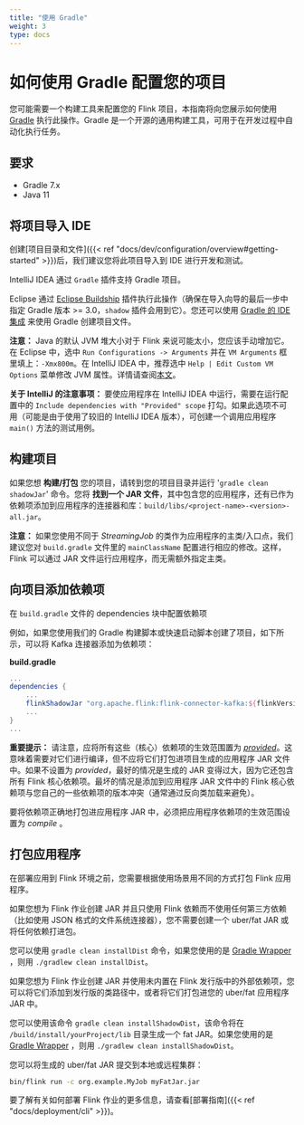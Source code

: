 ```yaml
---
title: "使用 Gradle"
weight: 3
type: docs
---
```

<!--
Licensed to the Apache Software Foundation (ASF) under one
or more contributor license agreements.  See the NOTICE file
distributed with this work for additional information
regarding copyright ownership.  The ASF licenses this file
to you under the Apache License, Version 2.0 (the
"License"); you may not use this file except in compliance
with the License.  You may obtain a copy of the License at

  http://www.apache.org/licenses/LICENSE-2.0

Unless required by applicable law or agreed to in writing,
software distributed under the License is distributed on an
"AS IS" BASIS, WITHOUT WARRANTIES OR CONDITIONS OF ANY
KIND, either express or implied.  See the License for the
specific language governing permissions and limitations
under the License.
-->

# 如何使用 Gradle 配置您的项目

您可能需要一个构建工具来配置您的 Flink 项目，本指南将向您展示如何使用 [Gradle](https://gradle.org) 执行此操作。Gradle 是一个开源的通用构建工具，可用于在开发过程中自动化执行任务。

## 要求

- Gradle 7.x 
- Java 11

## 将项目导入 IDE

创建[项目目录和文件]({{< ref "docs/dev/configuration/overview#getting-started" >}})后，我们建议您将此项目导入到 IDE 进行开发和测试。

IntelliJ IDEA 通过 `Gradle` 插件支持 Gradle 项目。

Eclipse 通过 [Eclipse Buildship](https://projects.eclipse.org/projects/tools.buildship) 插件执行此操作（确保在导入向导的最后一步中指定 Gradle 版本 >= 3.0，`shadow` 插件会用到它）。您还可以使用 [Gradle 的 IDE 集成](https://docs.gradle.org/current/userguide/userguide.html#ide-integration) 来使用 Gradle 创建项目文件。

**注意：** Java 的默认 JVM 堆大小对于 Flink 来说可能太小，您应该手动增加它。在 Eclipse 中，选中 `Run Configurations -> Arguments` 并在 `VM Arguments` 框里填上：`-Xmx800m`。在 IntelliJ IDEA 中，推荐选中 `Help | Edit Custom VM Options` 菜单修改 JVM 属性。详情请查阅[本文](https://intellij-support.jetbrains.com/hc/en-us/articles/206544869-Configuring-JVM-options-and-platform-properties)。

**关于 IntelliJ 的注意事项：** 要使应用程序在 IntelliJ IDEA 中运行，需要在运行配置中的 `Include dependencies with "Provided" scope` 打勾。如果此选项不可用（可能是由于使用了较旧的 IntelliJ IDEA 版本），可创建一个调用应用程序 `main()` 方法的测试用例。

## 构建项目

如果您想 __构建/打包__ 您的项目，请转到您的项目目录并运行 '`gradle clean shadowJar`' 命令。您将 __找到一个 JAR 文件__，其中包含您的应用程序，还有已作为依赖项添加到应用程序的连接器和库：`build/libs/<project-name>-<version>-all.jar`。

__注意：__ 如果您使用不同于 *StreamingJob* 的类作为应用程序的主类/入口点，我们建议您对 `build.gradle` 文件里的 `mainClassName` 配置进行相应的修改。这样，Flink 可以通过 JAR 文件运行应用程序，而无需额外指定主类。

## 向项目添加依赖项

在 `build.gradle` 文件的 dependencies 块中配置依赖项

例如，如果您使用我们的 Gradle 构建脚本或快速启动脚本创建了项目，如下所示，可以将 Kafka 连接器添加为依赖项：

**build.gradle**

```gradle
...
dependencies {
    ...  
    flinkShadowJar "org.apache.flink:flink-connector-kafka:${flinkVersion}"
    ...
}
...
```

**重要提示：** 请注意，应将所有这些（核心）依赖项的生效范围置为 [*provided*](https://maven.apache.org/guides/introduction/introduction-to-dependency-mechanism.html#dependency-scope)。这意味着需要对它们进行编译，但不应将它们打包进项目生成的应用程序 JAR 文件中。如果不设置为 *provided*，最好的情况是生成的 JAR 变得过大，因为它还包含所有 Flink 核心依赖项。最坏的情况是添加到应用程序 JAR 文件中的 Flink 核心依赖项与您自己的一些依赖项的版本冲突（通常通过反向类加载来避免）。

要将依赖项正确地打包进应用程序 JAR 中，必须把应用程序依赖项的生效范围设置为 *compile* 。

## 打包应用程序

在部署应用到 Flink 环境之前，您需要根据使用场景用不同的方式打包 Flink 应用程序。

如果您想为 Flink 作业创建 JAR 并且只使用 Flink 依赖而不使用任何第三方依赖（比如使用 JSON 格式的文件系统连接器），您不需要创建一个 uber/fat JAR 或将任何依赖打进包。

您可以使用 `gradle clean installDist` 命令，如果您使用的是 [Gradle Wrapper](https://docs.gradle.org/current/userguide/gradle_wrapper.html) ，则用 `./gradlew clean installDist`。

如果您想为 Flink 作业创建 JAR 并使用未内置在 Flink 发行版中的外部依赖项，您可以将它们添加到发行版的类路径中，或者将它们打包进您的 uber/fat 应用程序 JAR 中。

您可以使用该命令 `gradle clean installShadowDist`，该命令将在 `/build/install/yourProject/lib` 目录生成一个 fat JAR。如果您使用的是 [Gradle Wrapper](https://docs.gradle.org/current/userguide/gradle_wrapper.html) ，则用 `./gradlew clean installShadowDist`。

您可以将生成的 uber/fat JAR 提交到本地或远程集群：

```sh
bin/flink run -c org.example.MyJob myFatJar.jar
```

要了解有关如何部署 Flink 作业的更多信息，请查看[部署指南]({{< ref "docs/deployment/cli" >}})。
